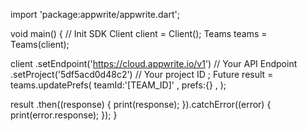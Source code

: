 import 'package:appwrite/appwrite.dart';

void main() { // Init SDK
  Client client = Client();
  Teams teams = Teams(client);

  client
    .setEndpoint('https://cloud.appwrite.io/v1') // Your API Endpoint
    .setProject('5df5acd0d48c2') // Your project ID
  ;
  Future result = teams.updatePrefs(
    teamId:'[TEAM_ID]' ,
    prefs:{} ,
  );

  result
    .then((response) {
      print(response);
    }).catchError((error) {
      print(error.response);
  });
}
